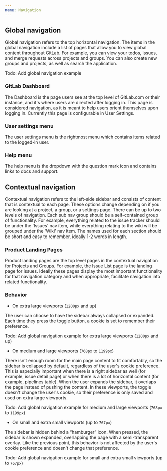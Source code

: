 ```yaml
---
name: Navigation
---
```



## Global navigation

Global navigation refers to the top horizontal navigation. The items in the global navigation include a list of pages that allow you to view global content throughout GitLab. For example, you can view your todos, issues, and merge requests across projects and groups. You can also create new groups and projects, as well as search the application.

Todo: Add global navigation example

### GitLab Dashboard
The Dashboard is the page users see at the top level of GitLab.com or their instance, and it's where users are directed after logging in. This page is considered navigation, as it is meant to help users orient themselves upon logging in. Currently this page is configurable in User Settings.

### User settings menu
The user settings menu is the rightmost menu which contains items related to the logged-in user.

### Help menu
The help menu is the dropdown with the question mark icon and contains links to docs and support. 

## Contextual navigation
Contextual navigation refers to the left-side sidebar and consists of content that is contextual to each page. These options change depending on if you are looking at a project, a group, or a settings page. There can be up to two levels of navigation. Each sub nav group should be a self-contained group of functionality. For example, everything related to the issue tracker should be under the 'Issues' nav item, while everything relating to the wiki will be grouped under the 'Wiki' nav item. The names used for each section should be short and easy to remember, ideally 1-2 words in length.

### Product Landing Pages
Product landing pages are the top level pages in the contextual navigation for Projects and Groups. For example, the Issue List page is the landing page for issues. Ideally these pages display the most important functionality for that navigation category and when appropriate, facilitate navigation into related functionality.

### Behavior 

- On extra large viewports (`1200px` and up)

The user can choose to have the sidebar always collapsed or expanded. Each time they press the toggle button, a cookie is set to remember their preference.

Todo: Add global navigation example for extra large viewports (`1200px` and up)

- On medium and large viewports (`768px` to `1199px`)

There isn't enough room for the main page content to fit comfortably, so the sidebar is collapsed by default, regardless of the user's cookie preference. This is especially important when there is a right sidebar as well (for example, issue detail page) or when there is a lot of horizontal content (for example, pipelines table). When the user expands the sidebar, it overlaps the page instead of pushing the content. In these viewports, the toggle doesn't change the user's cookie, so their preference is only saved and used on extra large viewports.

Todo: Add global navigation example for medium and large viewports (`768px` to `1199px`)

- On small and extra small viewports (up to `767px`)

The sidebar is hidden behind a “hamburger” icon. When pressed, the sidebar is shown expanded, overlapping the page with a semi-transparent overlay. Like the previous point, this behavior is not affected by the user's cookie preference and doesn't change that preference.

Todo: Add global navigation example for small and extra small viewports (up to `767px`)

